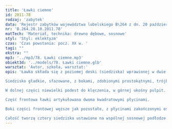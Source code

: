 ```yaml
---
title: 'Ławki ciemne'
id: 2011-78
rodzaj: 'zabytek'
data: 'Rejestr zabytków województwa lubelskiego B\264 z dn. 20 października 2011 r. '
nr: 'B.264.20.10.2011.78'
matTech: 'Materiał, technika: drewno dębowe, sosnowe'
styl: 'Styl: eklektyzm'
czas: 'Czas powstania: pocz. XX w. '
tagi: ""
ekstra: ""
mp3: '../mp3/78. Ławki ciemne.mp3'
obiekt3d: '../models/78. Ławki ciemne.glb'
warsztat: 'Autor, szkoła, warsztat:'
opis: 'Ławka składa się z poziomej deski (siedziska) wprawionej w dwie pionowe deski (boki) oraz oparcia. 

Siedzisko gładkie, sfazowane, z bokami, zdobionymi prostokątnymi, trójbocznie zamkniętymi płycinami oraz ze zwieńczeniem nawiązującym formą do stylizowanej korony. 

W dolnej części niewielki podest do klęczenia, w górnej ukośny pulpit. 

Część frontowa ławki artykułowana dwoma kwadratowymi płycinami. 

Boki części frontowej węższe jak pozostałe, z płycinami zakończonymi ostrym łukiem oraz uproszczoną wersją korony. 

Całość tworzą cztery siedziska ustawione na wspólnej sosnowej podłodze.'
---
```



